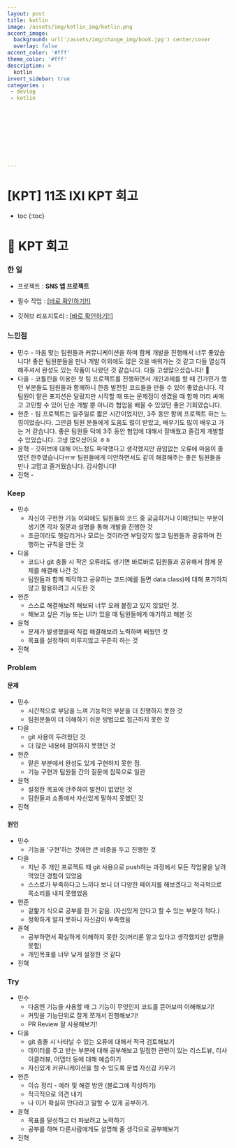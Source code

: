 ```yaml
---
layout: post
title: kotlin
image: /assets/img/kotlin_img/kotlin.png
accent_image: 
  background: url('/assets/img/change_img/book.jpg') center/cover
  overlay: false
accent_color: '#fff'
theme_color: '#fff'
description: >
  kotlin
invert_sidebar: true
categories :
 - devlog	
 - kotlin










---
```


# [KPT] 11조 IXI KPT 회고



* toc
{:toc}


# 📑 KPT 회고

### 한 일

- 프로젝트 :  **SNS 앱 프로젝트**

- 필수 작업 :  [[바로 확인하기!!]](https://softychoo.github.io/projects/2023-08-18-IXI/)

- 깃허브 리포지토리 : [[바로 확인하기!!]](https://github.com/SoftyChoo/nbCamp_week4_assignment)

  

### 느낀점

- 민수 - 마음 맞는 팀원들과 커뮤니케이션을 하며 함께 개발을 진행해서 너무 좋았습니다!  좋은 팀원분들을 만나 개발 이외에도 많은 것을 배워가는 것 같고 다들 열심히 해주셔서 완성도 있는 작품이 나왔던 것 같습니다. 다들 고생많으셨습니다! 🥳
- 다을 - 코틀린을 이용한 첫 팀 프로젝트를 진행하면서 개인과제를 할 때 긴가민가 했던 부분들도 팀원들과 함께하니 한층 발전된 코드들을 만들 수 있어 좋았습니다. 각 팀원이 맡은 포지션은 달랐지만 시작할 때 또는 문제점이 생겼을 때 함께 머리 싸매고 고민할 수 있어 단순 개발 뿐 아니라 협업을 배울 수 있었던 좋은 기회였습니다.
- 현준 - 팀 프로젝트는 일주일로 짧은 시간이었지만, 3주 동안 함께 프로젝트 하는 느낌이었습니다. 그만큼 팀원 분들에게 도움도 많이 받았고, 배우기도 많이 배우고 가는 거 같습니다. 좋은 팀원들 덕에 3주 동안 협업에 대해서 잘배웠고 즐겁게 개발할 수 있었습니다. 고생 많으셨어요 ㅎㅎ
- 윤혁 - 깃허브에 대해 어느정도 파악했다고 생각했지만 끊임없는 오류에 마음이 졸였던 한주였습니다ㅠㅠ 팀원들에게 미안하면서도 같이 해결해주는 좋은 팀원들을 만나 고맙고 즐거웠습니다. 감사합니다!
- 진혁 -



### Keep

- 민수
  - 자신이 구현한 기능 이외에도 팀원들의 코드 중 궁금하거나 이해안되는 부분이 생기면 각자 질문과 설명을 통해 개발을 진행한 것
  - 조금이라도 헷갈리거나 모르는 것이라면 부담갖지 않고 팀원들과 공유하며 진행하는 규칙을 만든 것
- 다을
  - 코드나 git 충돌 시 작은 오류라도 생기면 바로바로 팀원들과 공유해서 함께 문제를 해결해 나간 것
  - 팀원들과 함께 제작하고 공유하는 코드(예를 들면 data class)에 대해 포기하지 않고 활용하려고 시도한 것
- 현준
  - 스스로 해결해보려 해보되 너무 오래 붙잡고 있지 않았던 것.
  - 해보고 싶은 기능 또는 UI가 있을 때 팀원들에게 얘기하고 해본 것
- 윤혁
  - 문제가 발생했을때 직접 해결해보려 노력하며 배웠던 것
  - 목표를 설정하여 미루지않고 꾸준히 하는 것
- 진혁



### Problem

#### 문제

- 민수
  - 시간적으로 부담을 느껴 기능적인 부분을 더 진행하지 못한 것
  - 팀원분들이 더 이해하기 쉬운 방법으로 접근하지 못한 것
- 다을
  - git 사용이 두려웠던 것
  - 더 많은 내용에 참여하지 못했던 것
- 현준
  - 맡은 부분에서 완성도 있게 구현하지 못한 점.
  - 기능 구현과 팀원들 간의 질문에 침묵으로 일관
- 윤혁
  - 설정한 목표에 안주하여 발전이 없었던 것
  - 팀원들과 소통에서 자신있게 말하지 못했던 것
- 진혁



#### 원인

- 민수
  - 기능을 ‘구현’하는 것에만 큰 비중을 두고 진행한 것
- 다을
  - 지난 주 개인 프로젝트 때 git 사용으로 push하는 과정에서 모든 작업물을 날려먹었던 경험이 있었음
  - 스스로가 부족하다고 느끼다 보니 더 다양한 페이지를 해보겠다고 적극적으로 목소리를 내지 못했었음
- 현준
  - 겉핥기 식으로 공부를 한 거 같음. (자신있게 안다고 할 수 있는 부분이 적다.)
  - 정확하게 알지 못하니 자신감이 부족했음
- 윤혁
  - 공부하면서 확실하게 이해하지 못한 것(머리론 알고 있다고 생각했지만 설명을 못함)
  - 개인목표를 너무 낮게 설정한 것 같다
- 진혁



### Try

- 민수
  - 다음엔 기능을 사용할 때 그 기능이 무엇인지 코드를 뜯어보며 이해해보기!
  - 커밋을 기능단위로 잘게 쪼개서 진행해보기!
  - PR Review 잘 사용해보기!
- 다을
  - git 충돌 시 나타날 수 있는 오류에 대해서 적극 검토해보기
  - 데이터를 주고 받는 부분에 대해 공부해보고 밀접한 관련이 있는 리스트뷰, 리사이클러뷰, 어뎁터 등에 대해 예습하기
  - 자신있게 커뮤니케이션을 할 수 있도록 문법 자신감 키우기
- 현준
  - 이슈 정리 - 에러 및 해결 방안 (블로그에 작성하기)
  - 적극적으로 의견 내기
  - 나 이거 확실히 안다라고 말할 수 있게 공부하기.
- 윤혁
  - 목표를 달성하고 더 파보려고 노력하기
  - 공부를 하며 다른사람에게도 설명해 줄 생각으로 공부해보기
- 진혁
